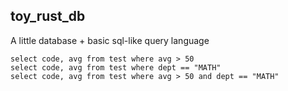 toy_rust_db 
---

A little database + basic sql-like query language

```
select code, avg from test where avg > 50
select code, avg from test where dept == "MATH"
select code, avg from test where avg > 50 and dept == "MATH"
```